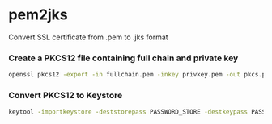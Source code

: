 # pem2jks
Convert SSL certificate from .pem to .jks format


### Create a PKCS12 file containing full chain and private key
```bash
openssl pkcs12 -export -in fullchain.pem -inkey privkey.pem -out pkcs.p12 -name NAME
```

### Convert PKCS12 to Keystore
```bash
keytool -importkeystore -deststorepass PASSWORD_STORE -destkeypass PASSWORD_KEYPASS -destkeystore keystore.jks -srckeystore pkcs.p12 -srcstoretype PKCS12 -srcstorepass STORE_PASS -alias NAME
```